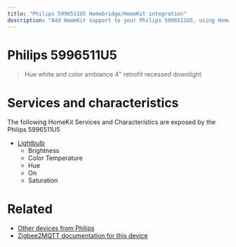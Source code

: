 ```yaml
---
title: "Philips 5996511U5 Homebridge/HomeKit integration"
description: "Add HomeKit support to your Philips 5996511U5, using Homebridge, Zigbee2MQTT and homebridge-z2m."
---
```

<!---
This file has been GENERATED using src/docgen/docgen.ts
DO NOT EDIT THIS FILE MANUALLY!
-->
# Philips 5996511U5
> Hue white and color ambiance 4" retrofit recessed downlight


# Services and characteristics
The following HomeKit Services and Characteristics are exposed by
the Philips 5996511U5

* [Lightbulb](../../light.md)
  * Brightness
  * Color Temperature
  * Hue
  * On
  * Saturation


# Related
* [Other devices from Philips](../index.md#philips)
* [Zigbee2MQTT documentation for this device](https://www.zigbee2mqtt.io/devices/5996511U5.html)